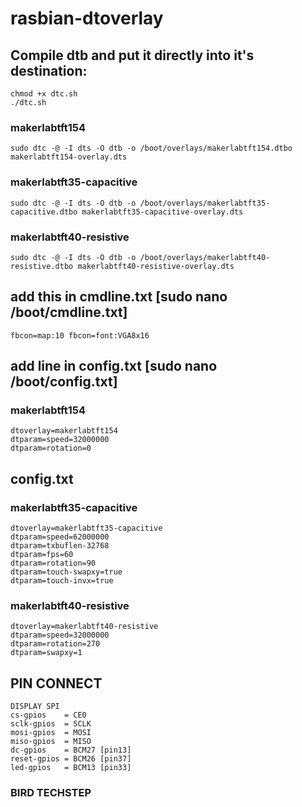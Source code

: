 # rasbian-dtoverlay


## Compile dtb and put it directly into it's destination:
~~~~
chmod +x dtc.sh
./dtc.sh
~~~~

### makerlabtft154
~~~~
sudo dtc -@ -I dts -O dtb -o /boot/overlays/makerlabtft154.dtbo makerlabtft154-overlay.dts
~~~~
### makerlabtft35-capacitive
~~~~
sudo dtc -@ -I dts -O dtb -o /boot/overlays/makerlabtft35-capacitive.dtbo makerlabtft35-capacitive-overlay.dts
~~~~
### makerlabtft40-resistive
~~~~
sudo dtc -@ -I dts -O dtb -o /boot/overlays/makerlabtft40-resistive.dtbo makerlabtft40-resistive-overlay.dts
~~~~

## add this in cmdline.txt [sudo nano /boot/cmdline.txt]
~~~~
fbcon=map:10 fbcon=font:VGA8x16
~~~~
## add line in config.txt [sudo nano /boot/config.txt]
### makerlabtft154
~~~~
dtoverlay=makerlabtft154
dtparam=speed=32000000
dtparam=rotation=0
~~~~

## config.txt
### makerlabtft35-capacitive
~~~~
dtoverlay=makerlabtft35-capacitive
dtparam=speed=62000000
dtparam=txbuflen-32768
dtparam=fps=60
dtparam=rotation=90
dtparam=touch-swapxy=true
dtparam=touch-invx=true
~~~~

### makerlabtft40-resistive
~~~~
dtoverlay=makerlabtft40-resistive
dtparam=speed=32000000
dtparam=rotation=270
dtparam=swapxy=1
~~~~

## PIN CONNECT
~~~~
DISPLAY SPI
cs-gpios    = CE0
sclk-gpios  = SCLK
mosi-gpios  = MOSI
miso-gpios  = MISO
dc-gpios    = BCM27 [pin13]
reset-gpios = BCM26 [pin37]
led-gpios   = BCM13 [pin33]

~~~~
### BIRD TECHSTEP
